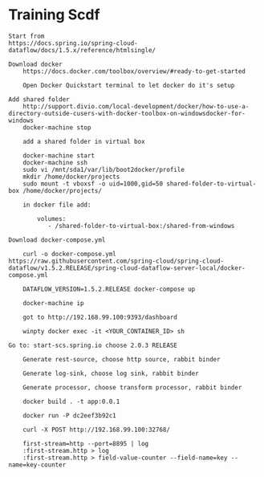 # Training Scdf
	Start from
	https://docs.spring.io/spring-cloud-dataflow/docs/1.5.x/reference/htmlsingle/

	Download docker
		https://docs.docker.com/toolbox/overview/#ready-to-get-started
		
		Open Docker Quickstart terminal to let docker do it's setup
	
	Add shared folder
		http://support.divio.com/local-development/docker/how-to-use-a-directory-outside-cusers-with-docker-toolbox-on-windowsdocker-for-windows
		docker-machine stop
		
		add a shared folder in virtual box
		
		docker-machine start
		docker-machine ssh
		sudo vi /mnt/sda1/var/lib/boot2docker/profile
		mkdir /home/docker/projects
		sudo mount -t vboxsf -o uid=1000,gid=50 shared-folder-to-virtual-box /home/docker/projects/
		
		in docker file add:
		
			volumes:
			   - /shared-folder-to-virtual-box:/shared-from-windows
		 
	Download docker-compose.yml	
	
		curl -o docker-compose.yml https://raw.githubusercontent.com/spring-cloud/spring-cloud-dataflow/v1.5.2.RELEASE/spring-cloud-dataflow-server-local/docker-compose.yml
		
		DATAFLOW_VERSION=1.5.2.RELEASE docker-compose up
		
		docker-machine ip
		
		got to http://192.168.99.100:9393/dashboard
		
		winpty docker exec -it <YOUR_CONTAINER_ID> sh
		
	Go to: start-scs.spring.io choose 2.0.3 RELEASE
		
		Generate rest-source, choose http source, rabbit binder
		
		Generate log-sink, choose log sink, rabbit binder
		
		Generate processor, choose transform processor, rabbit binder
		
		docker build . -t app:0.0.1
		
		docker run -P dc2eef3b92c1
		
		curl -X POST http://192.168.99.100:32768/
		
		first-stream=http --port=8895 | log
		:first-stream.http > log
		:first-stream.http > field-value-counter --field-name=key --name=key-counter